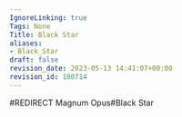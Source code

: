 ```yaml
---
IgnoreLinking: true
Tags: None
Title: Black Star
aliases:
- Black_Star
draft: false
revision_date: 2023-05-13 14:41:07+00:00
revision_id: 100714
---
```


#REDIRECT Magnum Opus#Black Star